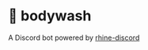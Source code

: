 # 🧼 bodywash

A Discord bot powered by [rhine-discord]

[rhine-discord]: https://github.com/ners/rhine-chat]
